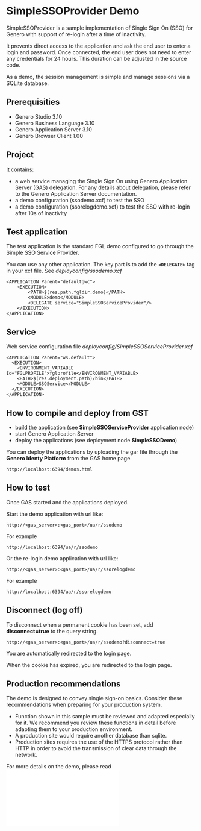 # SimpleSSOProvider Demo
SimpleSSOProvider is a sample implementation of Single Sign On (SSO) for Genero with support of re-login after a time of inactivity.

It prevents direct access to the application and ask the end user to enter a login and password.
Once connected, the end user does not need to enter any credentials for 24 hours. This duration can be adjusted in the source code.

As a demo, the session management is simple and manage sessions via a SQLite database.

## Prerequisities
- Genero Studio 3.10
- Genero Business Language 3.10
- Genero Application Server 3.10
- Genero Browser Client 1.00

## Project
It contains:
- a web service managing the Single Sign On using Genero Application Server (GAS) delegation. For any details about delegation, please refer to the Genero Application Server documentation.
- a demo configuration (ssodemo.xcf) to test the SSO
- a demo configuration (ssorelogdemo.xcf) to test the SSO with re-login after 10s of inactivity

## Test application
The test application is the standard FGL demo configured to go through the Simple SSO Service Provider.

You can use any other application. The key part is to add the **`<DELEGATE>`** tag in your xcf file. See _deployconfig/ssodemo.xcf_
```
<APPLICATION Parent="defaultgwc">
	<EXECUTION>
		<PATH>$(res.path.fgldir.demo)</PATH>
        <MODULE>demo</MODULE>
		<DELEGATE service="SimpleSSOServiceProvider"/>
	</EXECUTION>
</APPLICATION>
```

## Service
Web service configuration file _deployconfig/SimpleSSOServiceProvider.xcf_
```
<APPLICATION Parent="ws.default">
  <EXECUTION>
    <ENVIRONMENT_VARIABLE Id="FGLPROFILE">fglprofile</ENVIRONMENT_VARIABLE>
    <PATH>$(res.deployment.path)/bin</PATH>
    <MODULE>SSOService</MODULE>
  </EXECUTION>
</APPLICATION>
```

## How to compile and deploy from GST
- build the application (see **SimpleSSOServiceProvider** application node)
- start Genero Application Server
- deploy the applications (see deployment node **SimpleSSODemo**)

You can deploy the applications by uploading the gar file through the **Genero Identy Platform** from the GAS home page.
```
http://localhost:6394/demos.html
```
## How to test
Once GAS started and the applications deployed.

Start the demo application with url like:
```
http://<gas_server>:<gas_port>/ua/r/ssodemo
```
For example
```
http://localhost:6394/ua/r/ssodemo
```

Or the re-login demo application with url like:
```
http://<gas_server>:<gas_port>/ua/r/ssorelogdemo
```
For example
```
http://localhost:6394/ua/r/ssorelogdemo
```

## Disconnect (log off)
To disconnect when a permanent cookie has been set, add **disconnect=true** to the query string.
```
http://<gas_server>:<gas_port>/ua/r/ssodemo?disconnect=true
```
You are automatically redirected to the login page.

When the cookie has expired, you are redirected to the login page.

## Production recommendations
The demo is designed to convey single sign-on basics. Consider these recommendations when preparing for your production system.
- Function shown in this sample must be reviewed and adapted especially for it. We recommend you review these functions in detail before adapting them to your production environment.
- A production site would require another database than sqlite.
- Production sites requires the use of the HTTPS protocol rather than HTTP in order to avoid the transmission of clear data through the network.

For more details on the demo, please read ![README-extra](README-extra.md)